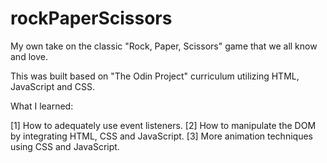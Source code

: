 # rockPaperScissors

My own take on the classic "Rock, Paper, Scissors" game that we all know and love.

This was built based on "The Odin Project" curriculum utilizing HTML, JavaScript and CSS.

What I learned:

[1] How to adequately use event listeners.
[2] How to manipulate the DOM by integrating HTML, CSS and JavaScript.
[3] More animation techniques using CSS and JavaScript.
